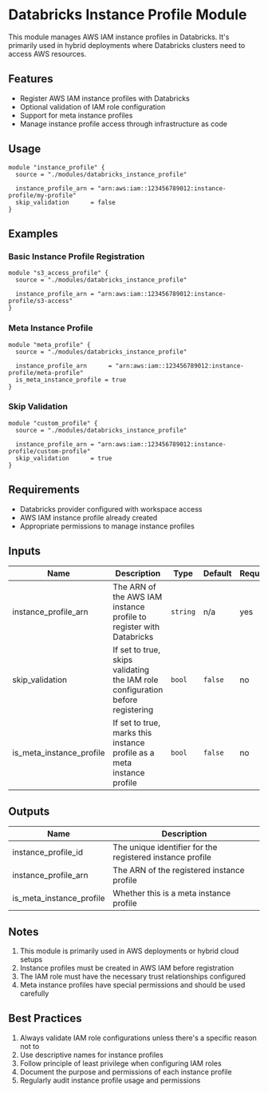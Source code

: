 # Databricks Instance Profile Module

This module manages AWS IAM instance profiles in Databricks. It's primarily used in hybrid deployments where Databricks clusters need to access AWS resources.

## Features

- Register AWS IAM instance profiles with Databricks
- Optional validation of IAM role configuration
- Support for meta instance profiles
- Manage instance profile access through infrastructure as code

## Usage

```hcl
module "instance_profile" {
  source = "./modules/databricks_instance_profile"

  instance_profile_arn = "arn:aws:iam::123456789012:instance-profile/my-profile"
  skip_validation      = false
}
```

## Examples

### Basic Instance Profile Registration

```hcl
module "s3_access_profile" {
  source = "./modules/databricks_instance_profile"

  instance_profile_arn = "arn:aws:iam::123456789012:instance-profile/s3-access"
}
```

### Meta Instance Profile

```hcl
module "meta_profile" {
  source = "./modules/databricks_instance_profile"

  instance_profile_arn      = "arn:aws:iam::123456789012:instance-profile/meta-profile"
  is_meta_instance_profile = true
}
```

### Skip Validation

```hcl
module "custom_profile" {
  source = "./modules/databricks_instance_profile"

  instance_profile_arn = "arn:aws:iam::123456789012:instance-profile/custom-profile"
  skip_validation      = true
}
```

## Requirements

- Databricks provider configured with workspace access
- AWS IAM instance profile already created
- Appropriate permissions to manage instance profiles

## Inputs

| Name | Description | Type | Default | Required |
|------|-------------|------|---------|----------|
| instance_profile_arn | The ARN of the AWS IAM instance profile to register with Databricks | `string` | n/a | yes |
| skip_validation | If set to true, skips validating the IAM role configuration before registering | `bool` | `false` | no |
| is_meta_instance_profile | If set to true, marks this instance profile as a meta instance profile | `bool` | `false` | no |

## Outputs

| Name | Description |
|------|-------------|
| instance_profile_id | The unique identifier for the registered instance profile |
| instance_profile_arn | The ARN of the registered instance profile |
| is_meta_instance_profile | Whether this is a meta instance profile |

## Notes

1. This module is primarily used in AWS deployments or hybrid cloud setups
2. Instance profiles must be created in AWS IAM before registration
3. The IAM role must have the necessary trust relationships configured
4. Meta instance profiles have special permissions and should be used carefully

## Best Practices

1. Always validate IAM role configurations unless there's a specific reason not to
2. Use descriptive names for instance profiles
3. Follow principle of least privilege when configuring IAM roles
4. Document the purpose and permissions of each instance profile
5. Regularly audit instance profile usage and permissions